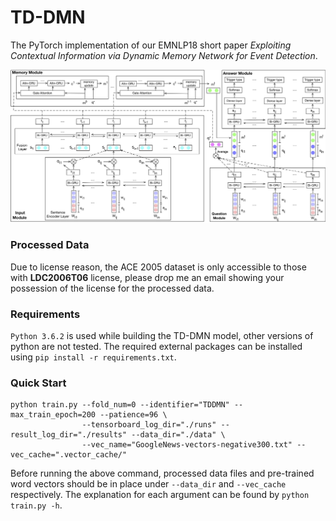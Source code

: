 # TD-DMN

The PyTorch implementation of our EMNLP18 short paper *Exploiting Contextual
Information via Dynamic Memory Network for Event Detection*.

![The detailed TD-DMN model](./figures/detailed.jpg)

### Processed Data
Due to license reason, the ACE 2005 dataset is only accessible to those with **LDC2006T06** license,
please drop me an email showing your possession of the license for the processed data.

### Requirements
``Python 3.6.2`` is used while building the TD-DMN model, other versions of python are not tested.
The required external packages can be installed using ``pip install -r requirements.txt``.

### Quick Start
```
python train.py --fold_num=0 --identifier="TDDMN" --max_train_epoch=200 --patience=96 \
                --tensorboard_log_dir="./runs" --result_log_dir="./results" --data_dir="./data" \
                --vec_name="GoogleNews-vectors-negative300.txt" --vec_cache=".vector_cache/"
 ```
 
 Before running the above command, processed data files and pre-trained word vectors should be in place under
 ``--data_dir`` and ``--vec_cache`` respectively. The explanation for each argument can be found by
 ``python train.py -h``.
